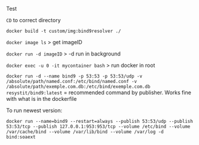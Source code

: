 Test

`CD` to correct directory

`docker build -t custom/img:bind9resolver ./`

`docker image ls` > get imageID

`docker run -d imageID` > -d run in background

`docker exec -u 0 -it mycontainer bash` > run docker in root





`docker run -d --name bind9 -p 53:53 -p 53:53/udp -v /absolute/path/named.conf:/etc/bind/named.conf -v /absolute/path/exemple.com.db:/etc/bind/exemple.com.db resystit/bind9:latest` = recommended command by publisher. Works fine with what is in the dockerfile


To run newest version:

`docker run --name=bind9 --restart=always --publish 53:53/udp --publish 53:53/tcp --publish 127.0.0.1:953:953/tcp --volume /etc/bind --volume /var/cache/bind --volume /var/lib/bind --volume /var/log -d bind:soaext 
        `
